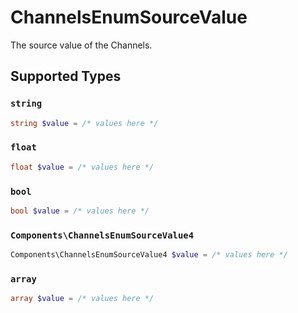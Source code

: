 # ChannelsEnumSourceValue

The source value of the Channels.


## Supported Types

### `string`

```php
string $value = /* values here */
```

### `float`

```php
float $value = /* values here */
```

### `bool`

```php
bool $value = /* values here */
```

### `Components\ChannelsEnumSourceValue4`

```php
Components\ChannelsEnumSourceValue4 $value = /* values here */
```

### `array`

```php
array $value = /* values here */
```

